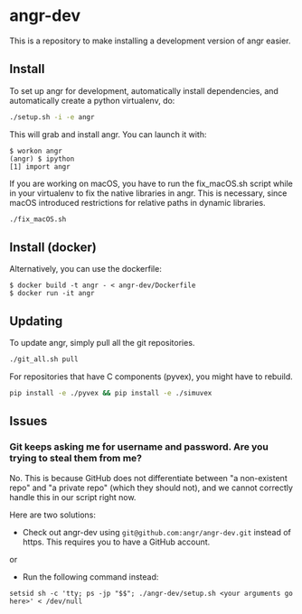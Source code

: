 # angr-dev

This is a repository to make installing a development version of angr easier.

## Install

To set up angr for development, automatically install dependencies, and automatically create a python virtualenv, do:

```bash
./setup.sh -i -e angr
```

This will grab and install angr.
You can launch it with:

```ShellSession
$ workon angr
(angr) $ ipython
[1] import angr
```

If you are working on macOS, you have to run the fix_macOS.sh script while in your virtualenv to fix the native libraries in angr. This is necessary, since macOS introduced restrictions for relative paths in dynamic libraries.
```bash
./fix_macOS.sh
```

## Install (docker)

Alternatively, you can use the dockerfile:

```ShellSession
$ docker build -t angr - < angr-dev/Dockerfile
$ docker run -it angr
```

## Updating

To update angr, simply pull all the git repositories.

```bash
./git_all.sh pull
```

For repositories that have C components (pyvex), you might have to rebuild.

```bash
pip install -e ./pyvex && pip install -e ./simuvex
```

## Issues

### Git keeps asking me for username and password. Are you trying to steal them from me?

No.
This is because GitHub does not differentiate between "a non-existent repo" and "a private repo" (which they should not), and we cannot correctly handle this in our script right now.

Here are two solutions:

- Check out angr-dev using `git@github.com:angr/angr-dev.git` instead of https.
This requires you to have a GitHub account.

or

- Run the following command instead:
```
setsid sh -c 'tty; ps -jp "$$"; ./angr-dev/setup.sh <your arguments go here>' < /dev/null
```

